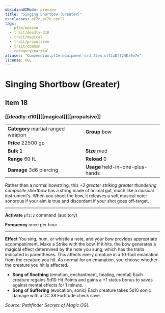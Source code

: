 ```yaml
---
obsidianUIMode: preview
title: "Singing Shortbow (Greater)"
cssclasses: pf2e,pf2e-spell
tags:
  - pf2e/weapon
  - trait/deadly-d10
  - trait/magical
  - trait/propulsive
  - trait/common
  - category/martial
aliases: "Compendium.pf2e.equipment-srd.Item.ul4LuDff24Kz9n7e"
license: OGL
---
```

# Singing Shortbow (Greater)
## Item 18
### [[deadly-d10]][[magical]][[propulsive]]

|  |  |
| -- | -- |
| **Category** martial ranged weapon | **Group** bow |
| **Price** 22500 gp |  |
| **Bulk** 1 | **Size** med |
|**Range** 60 ft.| **Reload** 0|
| **Damage** 3d6 piercing  | **Usage** held-in-one-plus-hands |



Rather than a normal bowstring, this _+3 greater striking greater thundering composite shortbow_ has a string made of animal gut, much like a musical instrument's. When you shoot the bow, it releases a soft musical note: sonorous if your aim is true and discordant if your shot goes off-target.

* * *

**Activate** `pf2:2` command (auditory)

**Frequency** once per hour

* * *

**Effect** You sing, hum, or whistle a note, and your bow provides appropriate accompaniment. Make a Strike with the bow. If it hits, the bow generates a magical effect determined by the note you sung, which has the traits indicated in parentheses. This affects every creature in a 10-foot emanation from the creature you hit. As normal for an emanation, you choose whether the creature you hit is affected.

*   **Song of Soothing** (emotion, enchantment, healing, mental) Each creature regains 5d10 Hit Points and gains a +1 status bonus to saves against mental effects for 1 minute.
*   **Song of Suffering** (evocation, sonic) Each creature takes 5d10 sonic damage with a DC 38 Fortitude check save.

*Source: Pathfinder Secrets of Magic*
*OGL*